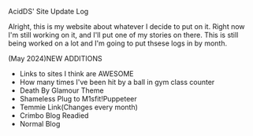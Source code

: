 AcidDS' Site Update Log


Alright, this is my website about whatever I decide to put on it. Right now I'm still working on it, and I'll put one of my stories on there. This is still being worked on a lot and I'm going to put thsese logs in by month.

(May 2024)NEW ADDITIONS
- Links to sites I think are AWESOME
- How many times I've been hit by a ball in gym class counter
- Death By Glamour Theme
- Shameless Plug to M1sfit!Puppeteer
- Temmie Link(Changes every month)
- Crimbo Blog Readied
- Normal Blog
